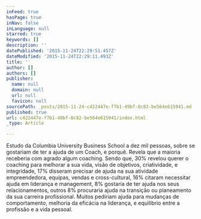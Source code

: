 ```yaml
---
inFeed: true
hasPage: true
inNav: false
inLanguage: null
starred: true
keywords: []
description: ''
datePublished: '2015-11-24T22:29:51.457Z'
dateModified: '2015-11-24T22:29:11.493Z'
title: ''
author: []
authors: []
publisher:
  name: null
  domain: null
  url: null
  favicon: null
sourcePath: _posts/2015-11-24-c422447e-f7b1-49bf-8c82-be564e615941.md
published: true
url: c422447e-f7b1-49bf-8c82-be564e615941/index.html
_type: Article

---
```

Estudo da Columbia University Business School a dez mil pessoas, sobre se gostariam de ter a ajuda de um Coach, e porquê. Revela que a maioria receberia com agrado algum coaching. Sendo que, 30% revelou querer o coaching para melhorar a sua vida, visão de objetivos, criatividade, e integridade, 17% disseram precisar de ajuda na sua atividade empreendedora, equipas, vendas e cross-cultural, 16% citaram necessitar ajuda em liderança e management, 8% gostaria de ter ajuda nos seus relacionamentos, outros 8% procuraria ajuda na transição ou planeamento da sua carreira profissional. Muitos pediriam ajuda para mudanças de comportamento, melhoria da eficácia na liderança, e equilibrio entre a profissão e a vida pessoal.